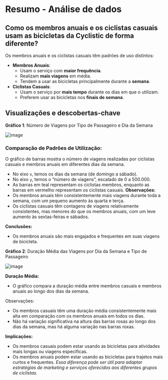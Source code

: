 # Resumo - Análise de dados

## **Como os membros anuais e os ciclistas casuais usam as bicicletas da Cyclistic de forma diferente?**

Os membros anuais e os ciclistas casuais têm padrões de uso distintos:

 - **Membros Anuais**:
   - Usam o serviço com **maior frequência**.
   - Realizam **mais viagens** em média.
   - Tendem a usar as bicicletas principalmente durante a **semana**.
 - **Ciclistas Casuais**:
   - Usam o serviço por **mais tempo** durante os dias em que o utilizam.
   - Preferem usar as bicicletas nos **finais de semana**.
  


## Visualizações e descobertas-chave

**Gráfico 1**: Número de Viagens por Tipo de Passageiro e Dia da Semana

![image](https://github.com/anabergerr/estudo-caso-cyclistic/assets/89489383/edebd1d0-d43a-47da-975b-05e053cafdc4)


### Comparação de Padrões de Utilização:

O gráfico de barras mostra o número de viagens realizadas por ciclistas casuais e membros anuais em diferentes dias da semana.
- No eixo `x`, temos os dias da semana (de domingo a sábado).
- No eixo `y`, temos o “número de viagens”, escalado de 0 a 500.000.
- As barras em teal representam os ciclistas membros, enquanto as barras em vermelho representam os ciclistas casuais.
**Observações:**
- Os membros anuais têm consistentemente mais viagens durante toda a semana, com um pequeno aumento às quarta e terça.
- Os ciclistas casuais têm contagens de viagens relativamente consistentes, mas menores do que os membros anuais, com um leve aumento às sextas-feiras e sábados.

**Conclusões:**
- Os membros anuais são mais engajados e frequentes em suas viagens de bicicleta.


**Gráfico 2**: Duração Média das Viagens por Dia da Semana e Tipo de Passageiro

![image](https://github.com/anabergerr/estudo-caso-cyclistic/assets/89489383/6bcb6b57-66fa-48e1-9d55-fad9c2d38e60)


**Duração Média:**
- O gráfico compara a duração média entre membros casuais e membros anuais ao longo dos dias da semana.

Observações:
- Os membros casuais têm uma duração média consistentemente mais alta em comparação com os membros anuais em todos os dias.
- Não há variação significativa na altura das barras rosas ao longo dos dias da semana, mas há alguma variação nas barras roxas.

**Implicações:**
- Os membros casuais podem estar usando as bicicletas para atividades mais longas ou viagens específicas.
- Os membros anuais podem estar usando as bicicletas para trajetos mais curtos e frequentes.
*Essa diferença pode ser útil para adaptar estratégias de marketing e serviços oferecidos aos diferentes grupos de ciclistas.*


